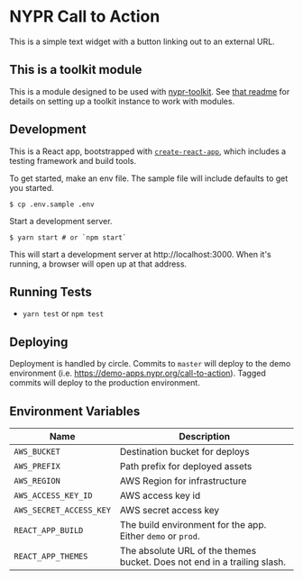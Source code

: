 # NYPR Call to Action

This is a simple text widget with a button linking out to an external URL.

## This is a toolkit module
This is a module designed to be used with [nypr-toolkit](https://github.com/nypublicradio/nypr-toolkit). See [that readme](https://github.com/nypublicradio/nypr-toolkit#development) for details on setting up a toolkit instance to work with modules.

## Development

This is a React app, bootstrapped with [`create-react-app`](https://github.com/facebookincubator/create-react-app), which includes a testing framework and build tools.

To get started, make an env file. The sample file will include defaults to get you started.
```
$ cp .env.sample .env
```

Start a development server.
```
$ yarn start # or `npm start`
```
This will start a development server at http://localhost:3000. When it's running, a browser will open up at that address.

## Running Tests

* `yarn test` or `npm test`

## Deploying

Deployment is handled by circle. Commits to `master` will deploy to the demo environment (i.e. https://demo-apps.nypr.org/call-to-action). Tagged commits will deploy to the production environment.

## Environment Variables

Name | Description
--- |  ---
`AWS_BUCKET` | Destination bucket for deploys
`AWS_PREFIX` | Path prefix for deployed assets
`AWS_REGION` | AWS Region for infrastructure
`AWS_ACCESS_KEY_ID` | AWS access key id
`AWS_SECRET_ACCESS_KEY` | AWS secret access key
`REACT_APP_BUILD` | The build environment for the app. Either `demo` or `prod`.
`REACT_APP_THEMES` | The absolute URL of the themes bucket. Does not end in a trailing slash.
